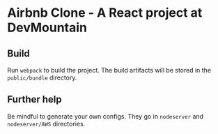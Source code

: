 # Airbnb Clone - A React project at DevMountain

## Build

Run `webpack` to build the project. The build artifacts will be stored in the `public/bundle` directory.

## Further help

Be mindful to generate your own configs. They go in `nodeserver` and `nodeserver/AWS` directories.
